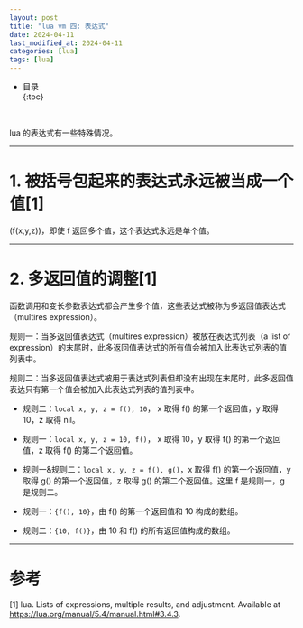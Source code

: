 ```yaml
---
layout: post
title: "lua vm 四: 表达式"
date: 2024-04-11
last_modified_at: 2024-04-11
categories: [lua]
tags: [lua]
---
```


* 目录  
{:toc}
<br/>

lua 的表达式有一些特殊情况。  

---

# 1. 被括号包起来的表达式永远被当成一个值[1]

(f(x,y,z))，即使 f 返回多个值，这个表达式永远是单个值。   

---

# 2. 多返回值的调整[1]

函数调用和变长参数表达式都会产生多个值，这些表达式被称为多返回值表达式（multires expression）。  

规则一：当多返回值表达式（multires expression）被放在表达式列表（a list of expression）的末尾时，此多返回值表达式的所有值会被加入此表达式列表的值列表中。  

规则二：当多返回值表达式被用于表达式列表但却没有出现在末尾时，此多返回值表达只有第一个值会被加入此表达式列表的值列表中。  


* 规则二：`local x, y, z = f(), 10`， x 取得 f() 的第一个返回值，y 取得 10，z 取得 nil。 

* 规则一：`local x, y, z = 10, f()`， x 取得 10，y 取得 f() 的第一个返回值，z 取得 f() 的第二个返回值。 

* 规则一&规则二：`local x, y, z = f(), g()`，x 取得 f() 的第一个返回值，y 取得 g() 的第一个返回值，z 取得 g() 的第二个返回值。这里 f 是规则一，g 是规则二。  

* 规则一：`{f(), 10}`，由 f() 的第一个返回值和 10 构成的数组。  

* 规则二：`{10, f()}`，由 10 和 f() 的所有返回值构成的数组。  

---

# 参考

[1] lua. Lists of expressions, multiple results, and adjustment. Available at https://lua.org/manual/5.4/manual.html#3.4.3.    